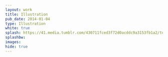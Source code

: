 ```yaml
---
layout: work
title: Illustration
pub_date: 2014-01-04
type: Illustration
white: true
splash: https://41.media.tumblr.com/430711fced3f72d0acddc9a3153fb1a2/tumblr_nuer5i8Haf1s771xno1_1280.jpg
splashbw: 
images: 
hide: true
---
```

